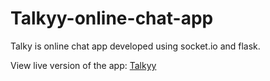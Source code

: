 # Talkyy-online-chat-app
Talky is online chat app developed using socket.io and flask.

View live version of the app:
<a href="https://talkyy.herokuapp.com"> Talkyy</a>
